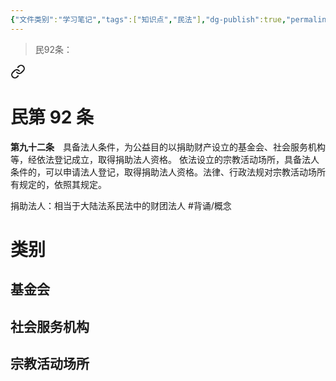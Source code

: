 ```yaml
---
{"文件类别":"学习笔记","tags":["知识点","民法"],"dg-publish":true,"permalink":"/学习笔记studyup/民法总论/捐助法人/","dgPassFrontmatter":true,"created":"2024-10-27T13:57:11.623+08:00","updated":"2024-12-01T21:28:50.619+08:00"}
---
```


>民92条：
<div class="transclusion internal-embed is-loaded"><a class="markdown-embed-link" href="/////#t92" aria-label="Open link"><svg xmlns="http://www.w3.org/2000/svg" width="24" height="24" viewBox="0 0 24 24" fill="none" stroke="currentColor" stroke-width="2" stroke-linecap="round" stroke-linejoin="round" class="svg-icon lucide-link"><path d="M10 13a5 5 0 0 0 7.54.54l3-3a5 5 0 0 0-7.07-7.07l-1.72 1.71"></path><path d="M14 11a5 5 0 0 0-7.54-.54l-3 3a5 5 0 0 0 7.07 7.07l1.71-1.71"></path></svg></a><div class="markdown-embed">

<div class="markdown-embed-title">

# 民第 92 条

</div>


**第九十二条**　具备法人条件，为公益目的以捐助财产设立的基金会、社会服务机构等，经依法登记成立，取得捐助法人资格。
依法设立的宗教活动场所，具备法人条件的，可以申请法人登记，取得捐助法人资格。法律、行政法规对宗教活动场所有规定的，依照其规定。 

</div></div>


捐助法人：相当于大陆法系民法中的财团法人 #背诵/概念 
# 类别
## 基金会
## 社会服务机构
## 宗教活动场所